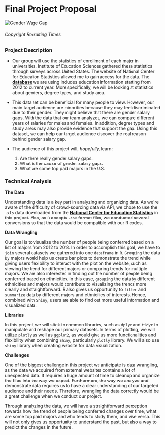 # Final Project Proposal

![Gender Wage Gap](https://recruitingtimes.org/wp-content/uploads/2016/11/Gender-Pay-Gap.png)
###### Copyright Recruiting Times

### Project Description
- Our group will use the statistics of enrollment of each major in universities. Institute of Education Sciences gathered these statistics through surveys across
United States. The website of National Center for Education Statistics allowed me to gain access
for the data. The [**database**](https://nces.ed.gov/programs/digest/) we are using includes education information starting from 2012 to current year. More specifically, we will be looking at statistics about genders, degree types, and study area.

- This data set can be beneficial for many people to view. However, our main target audience are minorities because they may feel discriminated due to their gender. They might believe that there are gender salary gaps. With the data that our team analyzes, we can compare different years of salaries for males and females. In addition, degree types and study areas may also provide evidence that support the gap. Using this dataset, we can help our target audience discover the real reason behind gender salary gap. 

- The audience of this project will, _hopefully_, learn:
  1. Are there really gender salary gaps.
  2. What is the cause of gender salary gaps.
  3. What are some top paid majors in the U.S.


### Technical Analysis

 **The Data**

Understanding data is a key part in analyzing and organizing data. As we're aware of the difficulty of crowd-sourcing data via API, we chose to use the `.xls` data downloaded from the [**National Center for Education Statistics**](https://nces.ed.gov/) in this project. Also, as `R` accepts `.csv` format files, we conducted several conversions so that the data would be compatible with our R codes.

**Data Wrangling**

Our goal is to visualize the number of people being conferred based on a list of majors from 2012 to 2018. In order to accomplish this goal, we have to `join` several datasets we gathered into one `dataframe` in `R`.  `Grouping` the data `by` majors would help us create bar plots to demonstrate the trend while giving users flexibility to interact with the plot on the website, such as viewing the trend for different majors or comparing trends for multiple majors. We are also interested in finding out the number of people being conferred based on ethnicities. In this case, `grouping` the data `by` different ethnicities and majors would contribute to visualizing the trends more clearly and straightforward. R also gives us opportunity to `filter` and `summarize` data by different majors and ethnicities of interests. Hence, combined with `Shiny`, users are able to find out more useful information and visualized data. 

**Libraries**

In this project, we will stick to common libraries, such as `dplyr` and   `tidyr` to manipulate and reshape our primary datasets. In terms of plotting, we will utilize `plotly` as well as `ggplot2`, as would give us more functionalities and flexibility when combining `Shiny`, particularly `plotly` library. We will also use `shiny` library when creating website for data visualization.

**Challenges**

One of the biggest challenge in this project we anticipate is data wrangling, as the data we acquired from external websites contains a lot of unexpected data. It requires a huge amount of time to cleanup and organize the files into the way we expect. Furthermore, the way we analyze and demonstrate data requires us to have a clear understanding of our targeted audience and their needs. Therefore, wrangling the data correctly would be a great challenge when we conduct our project.

Through analyzing the data, we will have a straightforward perception towards how the trend of people being conferred changes over time, what are some top paid majors and who tends to study them, and vise versa. This will not only gives us opportunity to understand the past, but also a way to predict the changes in the future.
